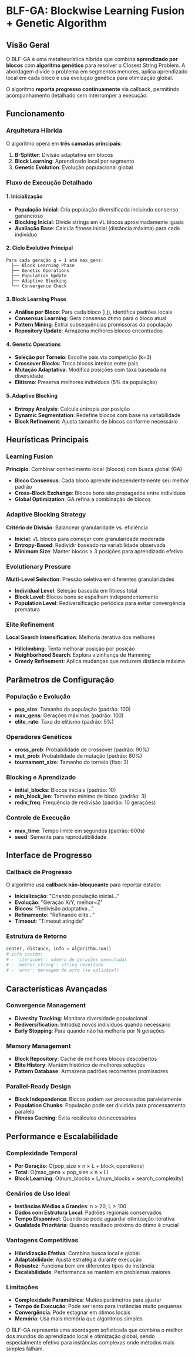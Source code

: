# BLF-GA: Blockwise Learning Fusion + Genetic Algorithm

## Visão Geral
O BLF-GA é uma metaheurística híbrida que combina **aprendizado por blocos** com **algoritmo genético** para resolver o Closest String Problem. A abordagem divide o problema em segmentos menores, aplica aprendizado local em cada bloco e usa evolução genética para otimização global.

O algoritmo **reporta progresso continuamente** via callback, permitindo acompanhamento detalhado sem interromper a execução.

## Funcionamento

### Arquitetura Híbrida
O algoritmo opera em **três camadas principais**:
1. **B-Splitter**: Divisão adaptativa em blocos
2. **Block Learning**: Aprendizado local por segmento  
3. **Genetic Evolution**: Evolução populacional global

### Fluxo de Execução Detalhado

#### 1. Inicialização
- **População Inicial**: Cria população diversificada incluindo consenso ganancioso
- **Blocking Inicial**: Divide strings em √L blocos aproximadamente iguais
- **Avaliação Base**: Calcula fitness inicial (distância máxima) para cada indivíduo

#### 2. Ciclo Evolutivo Principal
```
Para cada geração g = 1 até max_gens:
  ├── Block Learning Phase
  ├── Genetic Operations  
  ├── Population Update
  ├── Adaptive Blocking
  └── Convergence Check
```

#### 3. Block Learning Phase
- **Análise por Bloco**: Para cada bloco [i,j), identifica padrões locais
- **Consensus Learning**: Gera consenso ótimo para o bloco atual
- **Pattern Mining**: Extrai subsequências promissoras da população
- **Repository Update**: Armazena melhores blocos encontrados

#### 4. Genetic Operations
- **Seleção por Torneio**: Escolhe pais via competição (k=3)
- **Crossover Blocks**: Troca blocos inteiros entre pais
- **Mutação Adaptativa**: Modifica posições com taxa baseada na diversidade
- **Elitismo**: Preserva melhores indivíduos (5% da população)

#### 5. Adaptive Blocking
- **Entropy Analysis**: Calcula entropia por posição
- **Dynamic Segmentation**: Redefine blocos com base na variabilidade
- **Block Refinement**: Ajusta tamanho de blocos conforme necessário

## Heurísticas Principais

### Learning Fusion
**Princípio**: Combinar conhecimento local (blocos) com busca global (GA)
- **Bloco Consensus**: Cada bloco aprende independentemente seu melhor padrão
- **Cross-Block Exchange**: Blocos bons são propagados entre indivíduos
- **Global Optimization**: GA refina a combinação de blocos

### Adaptive Blocking Strategy
**Critério de Divisão**: Balancear granularidade vs. eficiência
- **Inicial**: √L blocos para começar com granularidade moderada
- **Entropy-Based**: Redividir baseado na variabilidade observada
- **Minimum Size**: Manter blocos ≥ 3 posições para aprendizado efetivo

### Evolutionary Pressure
**Multi-Level Selection**: Pressão seletiva em diferentes granularidades
- **Individual Level**: Seleção baseada em fitness total
- **Block Level**: Blocos bons se espalham independentemente
- **Population Level**: Rediversificação periódica para evitar convergência prematura

### Elite Refinement
**Local Search Intensification**: Melhoria iterativa dos melhores
- **Hillclimbing**: Tenta melhorar posição por posição
- **Neighborhood Search**: Explora vizinhança de Hamming
- **Greedy Refinement**: Aplica mudanças que reduzem distância máxima

## Parâmetros de Configuração

### População e Evolução
- **pop_size**: Tamanho da população (padrão: 100)
- **max_gens**: Gerações máximas (padrão: 100)  
- **elite_rate**: Taxa de elitismo (padrão: 5%)

### Operadores Genéticos
- **cross_prob**: Probabilidade de crossover (padrão: 90%)
- **mut_prob**: Probabilidade de mutação (padrão: 80%)
- **tournament_size**: Tamanho do torneio (fixo: 3)

### Blocking e Aprendizado
- **initial_blocks**: Blocos iniciais (padrão: 10)
- **min_block_len**: Tamanho mínimo de bloco (padrão: 3)
- **rediv_freq**: Frequência de redivisão (padrão: 10 gerações)

### Controle de Execução
- **max_time**: Tempo limite em segundos (padrão: 600s)
- **seed**: Semente para reprodutibilidade

## Interface de Progresso

### Callback de Progresso
O algoritmo usa **callback não-bloqueante** para reportar estado:
- **Inicialização**: "Criando população inicial..."
- **Evolução**: "Geração X/Y, melhor=Z"
- **Blocos**: "Redivisão adaptativa..."
- **Refinamento**: "Refinando elite..."
- **Timeout**: "Timeout atingido"

### Estrutura de Retorno
```python
center, distance, info = algorithm.run()
# info contém:
# - 'iteracoes': número de gerações executadas
# - 'melhor_string': string resultado
# - 'erro': mensagem de erro (se aplicável)
```

## Características Avançadas

### Convergence Management
- **Diversity Tracking**: Monitora diversidade populacional
- **Rediversification**: Introduz novos indivíduos quando necessário
- **Early Stopping**: Para quando não há melhoria por N gerações

### Memory Management  
- **Block Repository**: Cache de melhores blocos descobertos
- **Elite History**: Mantém histórico de melhores soluções
- **Pattern Database**: Armazena padrões recorrentes promissores

### Parallel-Ready Design
- **Block Independence**: Blocos podem ser processados paralelamente
- **Population Chunks**: População pode ser dividida para processamento paralelo
- **Fitness Caching**: Evita recálculos desnecessários

## Performance e Escalabilidade

### Complexidade Temporal
- **Por Geração**: O(pop_size × n × L + block_operations)
- **Total**: O(max_gens × pop_size × n × L)
- **Block Learning**: O(num_blocks × L/num_blocks × search_complexity)

### Cenários de Uso Ideal
- **Instâncias Médias a Grandes**: n > 20, L > 100
- **Dados com Estrutura Local**: Padrões regionais conservados
- **Tempo Disponível**: Quando se pode aguardar otimização iterativa
- **Qualidade Prioritária**: Quando resultado próximo do ótimo é crucial

### Vantagens Competitivas
- **Hibridização Efetiva**: Combina busca local e global
- **Adaptabilidade**: Ajusta estratégia durante execução
- **Robustez**: Funciona bem em diferentes tipos de instância
- **Escalabilidade**: Performance se mantém em problemas maiores

### Limitações
- **Complexidade Paramétrica**: Muitos parâmetros para ajustar
- **Tempo de Execução**: Pode ser lento para instâncias muito pequenas
- **Convergência**: Pode estagnar em ótimos locais
- **Memória**: Usa mais memória que algoritmos simples

O BLF-GA representa uma abordagem sofisticada que combina o melhor dos mundos do aprendizado local e otimização global, sendo especialmente efetivo para instâncias complexas onde métodos mais simples falham.
